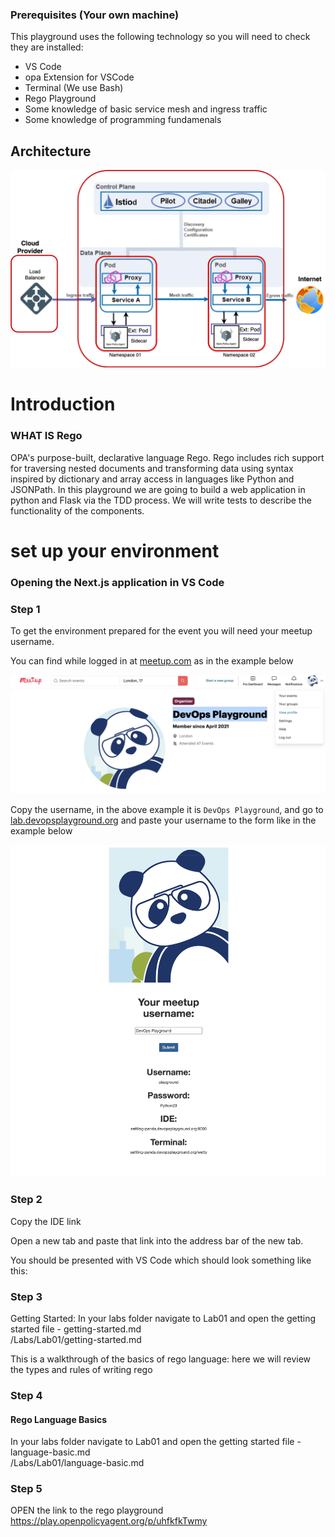### Prerequisites (Your own machine)
This playground uses the following technology so you will need to check they are installed:

-   VS Code
-   opa Extension for VSCode
-   Terminal (We use Bash)
-   Rego Playground
-   Some knowledge of basic service mesh and ingress traffic
-   Some knowledge of programming fundamenals

## Architecture
<p align="center">
<img width="544" alt="Screenshot 2023-05-23 at 11 33 12" src="./zz_assets/zero-trust-lab.png">
</p>


# Introduction
### WHAT IS Rego
OPA's purpose-built, declarative language Rego. Rego includes rich support for traversing nested documents and transforming data using syntax inspired by dictionary and array access in languages like Python and JSONPath.
In this playground we are going to build a web application in python and Flask via the TDD process.
We will write tests to describe the functionality of the components.

# set up your environment

### Opening the Next.js application in VS Code

### Step 1
To get the environment prepared for the event you will need your meetup username.

You can find while logged in at [meetup.com](https://meetup.com) as in the example below

<p align="center">
<img width="544" alt="Screenshot 2023-05-23 at 11 33 12" src="./zz_assets/meetup.png">
</p>

Copy the username, in the above example it is `DevOps Playground`, and go to  [lab.devopsplayground.org](https://lab.devopsplayground.org/) and paste your username to the form like in the example below


<p align="center">
<img width="544" alt="Screenshot 2023-05-23 at 11 33 12" src="./zz_assets/lab.png">
</p>

### Step 2
Copy the IDE link

Open a new tab and paste that link into the address bar of the new tab. 

You should be presented with VS Code which should look something like this:

### Step 3
Getting Started:
In your labs folder navigate to Lab01 and open the getting started file -   getting-started.md  
/Labs/Lab01/getting-started.md

This is a walkthrough of the basics of rego language: here we will review the types and rules of writing rego

### Step 4
#### Rego Language Basics
In your labs folder navigate to Lab01 and open the getting started file -   language-basic.md  
/Labs/Lab01/language-basic.md 

### Step 5
OPEN the link to the rego playground
https://play.openpolicyagent.org/p/uhfkfkTwmy

